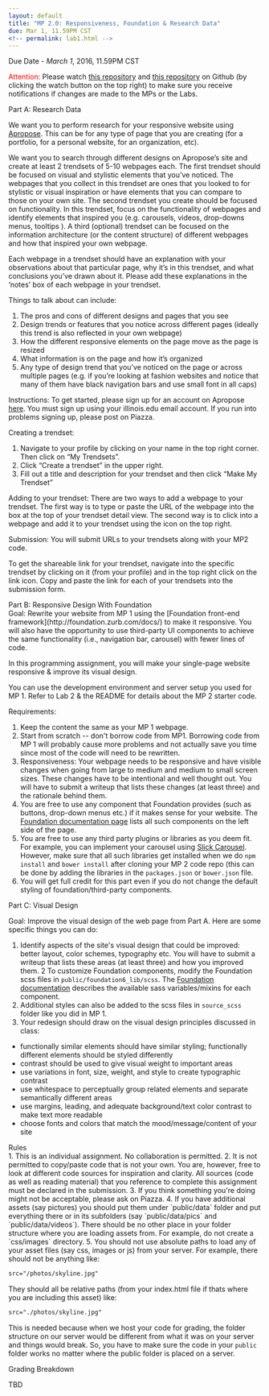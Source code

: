 ```yaml
---
layout: default
title: "MP 2.0: Responsiveness, Foundation & Research Data"
due: Mar 1, 11.59PM CST
<!-- permalink: lab1.html -->
---
```

<span class="section-heading">Due Date - *March 1*, 2016, 11.59PM CST</span>

<span style="color: red"> Attention: </span> Please watch [this repository](https://github.com/uiuc-web-programming/sp2016) and [this repository](https://github.com/uiuc-web-programming/mp2_starter) on Github (by clicking the watch button on the top right) to make sure you receive notifications if changes are made to the MPs or the Labs.

<div class="section-heading">Part A: Research Data</div>

We want you to perform research for your responsive website using [Apropose](https://apropose.com/). This can be for any type of page that you are creating (for a portfolio, for a personal website, for an organization, etc).

We want you to search through different designs on Apropose’s site and create at least 2 trendsets  of 5-10 webpages each.  The first trendset should be focused on visual and stylistic elements that you’ve noticed. The webpages that you collect in this trendset are ones that you looked to for stylistic or visual inspiration or have elements that you can compare to those on your own site. The second trendset you create should be focused on functionality. In this trendset, focus on the functionality of webpages and identify  elements that inspired you (e.g. carousels, videos, drop-downs menus, tooltips ). A third (optional) trendset can be focused on the information architecture (or the content structure) of different webpages and how that inspired your own webpage.

Each webpage in a trendset should have an explanation with your observations about that particular page, why it’s in this trendset, and what conclusions you’ve drawn about it. Please add these explanations in the ‘notes’ box of each webpage in your trendset.

Things to talk about can include:

1. The pros and cons of different designs and pages that you see
2. Design trends or features that you notice across different pages (ideally this trend is also reflected in your own webpage)
3. How the different responsive elements on the page move as the page is resized
4. What information is on the page and how it’s organized
5. Any type of design trend that you’ve noticed on the page or across multiple pages (e.g. if you’re looking at fashion websites and notice that many of them have black navigation bars and use small font in all caps)

Instructions: To get started, please sign up for an account on Apropose [here](https://apropose.com/signup/illinois!edu).
You must sign up using your illinois.edu email account. If you run into problems signing up, please post on Piazza.

Creating a trendset:

1. Navigate to your profile by clicking on your name in the top right corner. Then click on “My Trendsets”.
2. Click “Create a trendset” in the upper right.
3. Fill out a title and description for your trendset and then click “Make My Trendset”

Adding to your trendset:
There are two ways to add a webpage to your trendset. The first way is to type or paste the URL of the webpage into the box at the top of your trendset detail view. The second way is to click into a webpage and add it to your trendset using the icon on the top right.

Submission: You will submit URLs to your trendsets along with your MP2 code.

To get the shareable link for your trendset, navigate into the specific trendset by clicking on it (from your profile) and in the top right click on the link icon. Copy and paste the link for each of your trendsets into the submission form.

<div class="section-heading">Part B: Responsive Design With Foundation</div>
Goal: Rewrite your website from MP 1 using the [Foundation front-end framework](http://foundation.zurb.com/docs/) to make it responsive. You will also have the opportunity to use third-party UI components to achieve the same functionality (i.e., navigation bar, carousel) with fewer lines of code.


In this programming assignment, you will make your single-page website responsive & improve its visual design.

You can use the development environment and server setup you used for MP 1. Refer to Lab 2 & the README for details about the MP 2 starter code.

Requirements:

1. Keep the content the same as your MP 1 webpage.
2. Start from scratch -- don't borrow code from MP1. Borrowing code from MP 1 will probably cause more problems and not actually save you time since most of the code will need to be rewritten.
3. Responsiveness: Your webpage needs to be responsive and have visible changes when going from large to medium and medium to small screen sizes. These changes have to be intentional and well thought out. You will have to submit a writeup that lists these changes (at least three) and the rationale behind them.
4. You are free to use any component that Foundation provides (such as buttons, drop-down menus etc.) if it makes sense for your website. The [Foundation documentation page](http://foundation.zurb.com/docs/) lists all such components on the left side of the page.
5. You are free to use any third party plugins or libraries as you deem fit. For example, you can implement your carousel using [Slick Carousel](http://kenwheeler.github.io/slick/). However, make sure that all such libraries get installed when we do `npm install` and `bower install` after cloning your MP 2 code repo (this can be done by adding the libraries in the `packages.json` or `bower.json` file.
6. You will get full credit for this part even if you do not change the default styling of foundation/third-party components.

<div class="section-heading">Part C: Visual Design</div>

Goal: Improve the visual design of the web page from Part A. Here are some specific things you can do:

1. Identify aspects of the site's visual design that could be improved: better layout, color schemes, typography etc. You will have to submit a writeup that lists these areas (at least three) and how you improved them.
2 To customize Foundation components, modify the Foundation scss files in `public/foundation6_lib/scss`. The [Foundation documentation](http://foundation.zurb.com/docs/) describes the available sass variables/mixins for each component.
3. Additional styles can also be added to the scss files in `source_scss` folder like you did in MP 1.
4. Your redesign should draw on the visual design principles discussed in class:
 + functionally similar elements should have similar styling; functionally different elements should be styled differently
 + contrast should be used to give visual weight to important areas
 + use variations in font, size, weight, and style to create typographic contrast
 + use whitespace to perceptually group related elements and separate semantically different areas
 + use margins, leading, and adequate background/text color contrast to make text more readable
 + choose fonts and colors that match the mood/message/content of your site


<div class="section-heading">Rules</div>
1. This is an individual assignment. No collaboration is permitted.
2. It is not permitted to copy/paste code that is not your own. You are, however, free to look at different code sources for inspiration and clarity. All sources (code as well as reading material) that you reference to complete this assignment must be declared in the submission.
3. If you think something you're doing might not be acceptable, please ask on Piazza.
4. If you have additional assets (say pictures) you should put them under `public/data` folder and put everything there or in its subfolders (say `public/data/pics` and `public/data/videos`). There should be no other place in your folder structure where you are loading assets from. For example, do not create a `css/images` directory.
5. You should not use absolute paths to load any of your asset files (say css, images or js) from your server. For example, there should not be anything like:

```html
src="/photos/skyline.jpg"
```

They should all be relative paths (from your index.html file if thats where you are including this asset) like:

```html
src="./photos/skyline.jpg"
```
This is needed because when we host your code for grading, the folder structure on our server would be different from what it was on your server and things would break. So, you have to make sure the code in your `public` folder works no matter where the public folder is placed on a server.


<div class="section-heading">Grading Breakdown</div>

TBD
